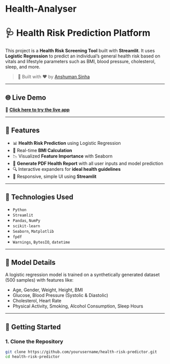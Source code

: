 # Health-Analyser
# 🩺 Health Risk Prediction Platform

This project is a **Health Risk Screening Tool** built with **Streamlit**. It uses **Logistic Regression** to predict an individual’s general health risk based on vitals and lifestyle parameters such as BMI, blood pressure, cholesterol, sleep, and more.

> 🚀 Built with ❤️ by [Anshuman Sinha](mailto:anshumansinhadto@gmail.com)

---

## 🌐 Live Demo

🔗 **[Click here to try the live app](https://jjd5gxtb-8501.inc1.devtunnels.ms/)**

---

## 📌 Features

- 📊 **Health Risk Prediction** using Logistic Regression
- 🧮 Real-time **BMI Calculation**
- 📉 Visualized **Feature Importance** with Seaborn
- 📄 **Generate PDF Health Report** with all user inputs and model prediction
- 🔍 Interactive expanders for **ideal health guidelines**
- 📱 Responsive, simple UI using **Streamlit**

---

## 🧠 Technologies Used

- `Python`
- `Streamlit`
- `Pandas`, `NumPy`
- `scikit-learn`
- `Seaborn`, `Matplotlib`
- `fpdf`
- `Warnings`, `BytesIO`, `datetime`

---

## 🧪 Model Details

A logistic regression model is trained on a synthetically generated dataset (500 samples) with features like:

- Age, Gender, Weight, Height, BMI
- Glucose, Blood Pressure (Systolic & Diastolic)
- Cholesterol, Heart Rate
- Physical Activity, Smoking, Alcohol Consumption, Sleep Hours

---

## 🚀 Getting Started

### 1. Clone the Repository

```bash
git clone https://github.com/yourusername/health-risk-predictor.git
cd health-risk-predictor
